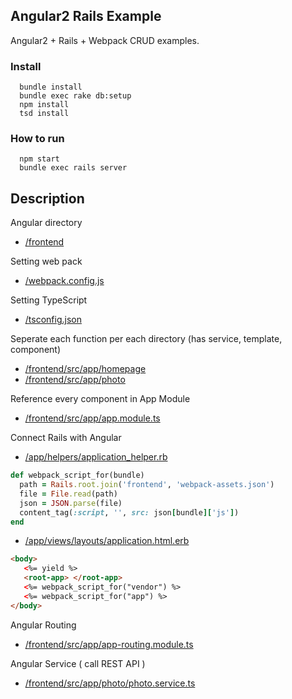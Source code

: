 ## Angular2 Rails Example

Angular2 + Rails + Webpack CRUD examples.

### Install
```
  bundle install
  bundle exec rake db:setup
  npm install
  tsd install
```

### How to run
```
  npm start
  bundle exec rails server
```


## Description 

Angular directory
- [/frontend](https://github.com/jiradeto/AngularOnRails/tree/master/frontend)

Setting web pack 
- [/webpack.config.js](https://github.com/jiradeto/AngularOnRails/blob/master/webpack.config.js)

Setting TypeScript
- [/tsconfig.json](https://github.com/jiradeto/AngularOnRails/blob/master/tsconfig.json)

Seperate each function per each directory (has service, template, component)
- [/frontend/src/app/homepage](https://github.com/jiradeto/AngularOnRails/tree/master/frontend/src/app/homepage)
- [/frontend/src/app/photo](https://github.com/jiradeto/AngularOnRails/tree/master/frontend/src/app/photo)

Reference every component in App Module
- [/frontend/src/app/app.module.ts](https://github.com/jiradeto/AngularOnRails/blob/master/frontend/src/app/app.module.ts)

Connect Rails with Angular
- [/app/helpers/application_helper.rb](https://github.com/jiradeto/AngularOnRails/blob/master/app/helpers/application_helper.rb)
```ruby
def webpack_script_for(bundle)
  path = Rails.root.join('frontend', 'webpack-assets.json')
  file = File.read(path)
  json = JSON.parse(file)
  content_tag(:script, '', src: json[bundle]['js'])
end
 ```

 - [/app/views/layouts/application.html.erb](https://github.com/jiradeto/AngularOnRails/blob/master/app/views/layouts/application.html.erb)
 ```html
 <body>
    <%= yield %>
    <root-app> </root-app>
    <%= webpack_script_for("vendor") %>
    <%= webpack_script_for("app") %>
</body>
  ```


Angular Routing
- [/frontend/src/app/app-routing.module.ts](https://github.com/jiradeto/AngularOnRails/blob/master/frontend/src/app/app-routing.module.ts)

Angular Service ( call REST API )
- [/frontend/src/app/photo/photo.service.ts](https://github.com/jiradeto/AngularOnRails/blob/master/frontend/src/app/photo/photo.service.ts)
